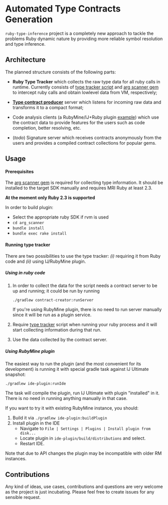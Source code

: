 Automated Type Contracts Generation 
===================================

`ruby-type-inference` project is a completely new approach to
tackle the problems Ruby dynamic nature by providing more reliable
symbol resolution and type inference.

## Architecture
 
The planned structure consists of the following parts:
* **Ruby Type Tracker** which collects the raw type data for all ruby calls in runtime.
  Currently consists of [type tracker script](ide-plugin/resources/type_tracker.rb) and
  [arg scanner gem] to intercept ruby calls and obtain lowlevel data from VM,
  respectively;

* [**Type contract producer**](contract-creator) server which listens for incoming raw data and transforms it
  to a compact format;

* Code analysis clients (a RubyMine/IJ+Ruby plugin [example](ide-plugin)) which use the contract data
  to provide features for the users such as code completion, better resolving, etc.

* (_todo_) Signature server which receives contracts anonymously from the users and provides
  a compiled contract collections for popular gems.

## Usage

#### Prerequisites

The [arg scanner gem] is required for collecting type information. It should be installed to the
target SDK manually and requires MRI Ruby at least 2.3.

**At the moment only Ruby 2.3 is supported**
   
In order to build plugin:
* Select the appropriate ruby SDK if rvm is used
* `cd arg_scanner`
* `bundle install`
* `bundle exec rake install`

#### Running type tracker

There are two possibilities to use the type tracker:
_(i)_ requiring it from Ruby code and _(ii)_ using IJ/RubyMine plugin.

##### Using in ruby code

1. In order to collect the data for the script needs a contract server to be up and running;
   it could be run by running
  
   ```sh
   ./gradlew contract-creator:runServer
   ```
   
   If you're using RubyMine plugin, there is no need to run server manually since it will
   be run as a plugin service.

1. Require [type tracker](ide-plugin/resources/type_tracker.rb) script when running your ruby process and it will
   start collecting information during that run.

1. Use the data collected by the contract server.

##### Using RubyMine plugin

The easiest way to run the plugin (and the most convenient for its development) is
running it with special gradle task against IJ Ultimate snapshot:
 
```
./gradlew ide-plugin:runIde
```

The task will compile the plugin, run IJ Ultimate with plugin "installed" in it.
There is no need in running anything manually in that case.

If you want to try it with existing RubyMine instance,
you should:

1. Build it via `./gradlew ide-plugin:buildPlugin`
2. Install plugin in the IDE
    * Navigate to `File | Settings | Plugins | Install plugin from disk...`
    * Locate plugin in `ide-plugin/build/distributions` and select.
    * Restart IDE.

Note that due to API changes the plugin may be incompatible with older RM instances.

## Contributions

Any kind of ideas, use cases, contributions and questions are very welcome
as the project is just incubating.
Please feel free to create issues for any sensible request.

[arg scanner gem]: arg_scanner